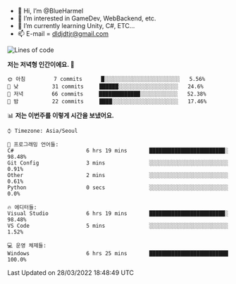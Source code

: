 - 👋 Hi, I’m @BlueHarmel
- 👀 I’m interested in GameDev, WebBackend, etc.
- 🌱 I’m currently learning Unity, C#, ETC...
- 📫 E-mail = dldjdtjr@gmail.com
  <!--START_SECTION:waka-->
![Lines of code](https://img.shields.io/badge/%EC%A0%80%EB%8A%94%20%EC%97%AC%ED%83%9C%EA%B9%8C%EC%A7%80%20-263%20Thousand%20%EC%A4%84%EC%9D%98%20%EC%BD%94%EB%93%9C%EB%A5%BC%20%EC%9E%91%EC%84%B1%ED%96%88%EC%96%B4%EC%9A%94.-blue)

**저는 저녁형 인간이에요. 🦉** 

```text
🌞 아침         7 commits      █░░░░░░░░░░░░░░░░░░░░░░░░   5.56% 
🌆 낮　         31 commits     ██████░░░░░░░░░░░░░░░░░░░   24.6% 
🌃 저녁         66 commits     █████████████░░░░░░░░░░░░   52.38% 
🌙 밤　         22 commits     ████░░░░░░░░░░░░░░░░░░░░░   17.46%

```


📊 **저는 이번주를 이렇게 시간을 보냈어요.** 

```text
⌚︎ Timezone: Asia/Seoul

💬 프로그래밍 언어들: 
C#                       6 hrs 19 mins       ████████████████████████░   98.48% 
Git Config               3 mins              ░░░░░░░░░░░░░░░░░░░░░░░░░   0.91% 
Other                    2 mins              ░░░░░░░░░░░░░░░░░░░░░░░░░   0.61% 
Python                   0 secs              ░░░░░░░░░░░░░░░░░░░░░░░░░   0.0%

🔥 에디터들: 
Visual Studio            6 hrs 19 mins       ████████████████████████░   98.48% 
VS Code                  5 mins              ░░░░░░░░░░░░░░░░░░░░░░░░░   1.52%

💻 운영 체제들: 
Windows                  6 hrs 25 mins       █████████████████████████   100.0%

```


 Last Updated on 28/03/2022 18:48:49 UTC
<!--END_SECTION:waka-->
<!---
BlueHarmel/BlueHarmel is a ✨ special ✨ repository because its `README.md` (this file) appears on your GitHub profile.
You can click the Preview link to take a look at your changes.
--->

